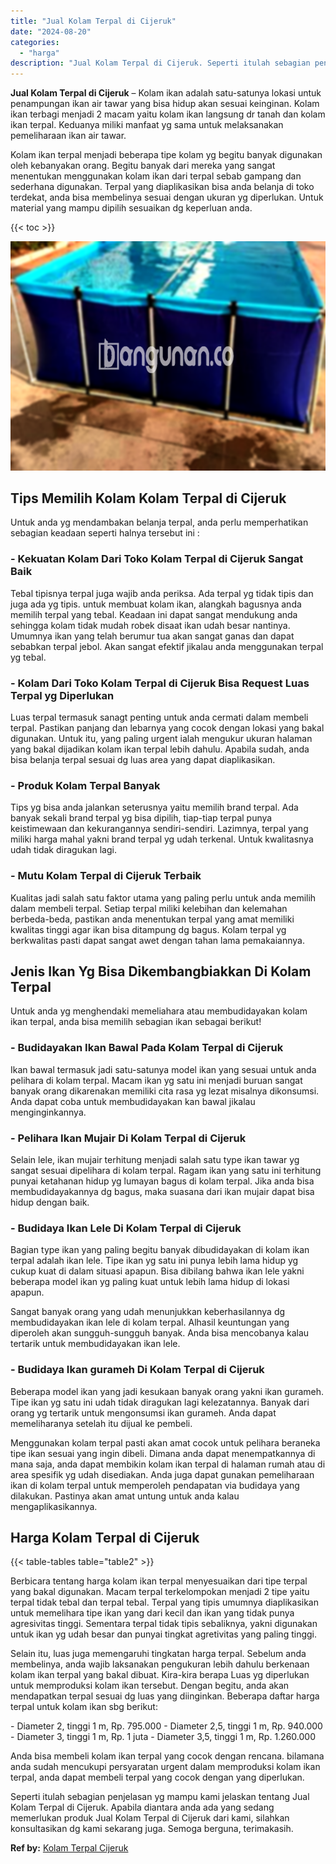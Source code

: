```yaml
---
title: "Jual Kolam Terpal di Cijeruk"
date: "2024-08-20"
categories: 
  - "harga"
description: "Jual Kolam Terpal di Cijeruk. Seperti itulah sebagian penjelasan yg mampu kami jelaskan tentang Jual Kolam Terpal di Cijeruk. Apabila diantara anda ada yang..."
---
```


**Jual Kolam Terpal di Cijeruk** – Kolam ikan adalah satu-satunya lokasi untuk penampungan ikan air tawar yang bisa hidup akan sesuai keinginan. Kolam ikan terbagi menjadi 2 macam yaitu kolam ikan langsung dr tanah dan kolam ikan terpal. Keduanya miliki manfaat yg sama untuk melaksanakan pemeliharaan ikan air tawar.

Kolam ikan terpal menjadi beberapa tipe kolam yg begitu banyak digunakan oleh kebanyakan orang. Begitu banyak dari mereka yang sangat menentukan menggunakan kolam ikan dari terpal sebab gampang dan sederhana digunakan. Terpal yang diaplikasikan bisa anda belanja di toko terdekat, anda bisa membelinya sesuai dengan ukuran yg diperlukan. Untuk material yang mampu dipilih sesuaikan dg keperluan anda.

{{< toc >}}

![Jual Kolam Terpal di Cijeruk](/images/jual-kolam-terpal-55.png)

## Tips Memilih Kolam Kolam Terpal di Cijeruk

Untuk anda yg mendambakan belanja terpal, anda perlu memperhatikan sebagian keadaan seperti halnya tersebut ini :

### \- Kekuatan Kolam Dari Toko Kolam Terpal di Cijeruk Sangat Baik

Tebal tipisnya terpal juga wajib anda periksa. Ada terpal yg tidak tipis dan juga ada yg tipis. untuk membuat kolam ikan, alangkah bagusnya anda memilih terpal yang tebal. Keadaan ini dapat sangat mendukung anda sehingga kolam tidak mudah robek disaat ikan udah besar nantinya. Umumnya ikan yang telah berumur tua akan sangat ganas dan dapat sebabkan terpal jebol. Akan sangat efektif jikalau anda menggunakan terpal yg tebal.

### \- Kolam Dari Toko Kolam Terpal di Cijeruk Bisa Request Luas Terpal yg Diperlukan

Luas terpal termasuk sanagt penting untuk anda cermati dalam membeli terpal. Pastikan panjang dan lebarnya yang cocok dengan lokasi yang bakal digunakan. Untuk itu, yang paling urgent ialah mengukur ukuran halaman yang bakal dijadikan kolam ikan terpal lebih dahulu. Apabila sudah, anda bisa belanja terpal sesuai dg luas area yang dapat diaplikasikan.

### \- Produk Kolam Terpal Banyak

Tips yg bisa anda jalankan seterusnya yaitu memilih brand terpal. Ada banyak sekali brand terpal yg bisa dipilih, tiap-tiap terpal punya keistimewaan dan kekurangannya sendiri-sendiri. Lazimnya, terpal yang miliki harga mahal yakni brand terpal yg udah terkenal. Untuk kwalitasnya udah tidak diragukan lagi.

### \- Mutu Kolam Terpal di Cijeruk Terbaik

Kualitas jadi salah satu faktor utama yang paling perlu untuk anda memilih dalam membeli terpal. Setiap terpal miliki kelebihan dan kelemahan berbeda-beda, pastikan anda menentukan terpal yang amat memiliki kwalitas tinggi agar ikan bisa ditampung dg bagus. Kolam terpal yg berkwalitas pasti dapat sangat awet dengan tahan lama pemakaiannya.

## Jenis Ikan Yg Bisa Dikembangbiakkan Di Kolam Terpal

Untuk anda yg menghendaki memeliahara atau membudidayakan kolam ikan terpal, anda bisa memilih sebagian ikan sebagai berikut!

### \- Budidayakan Ikan Bawal Pada Kolam Terpal di Cijeruk

Ikan bawal termasuk jadi satu-satunya model ikan yang sesuai untuk anda pelihara di kolam terpal. Macam ikan yg satu ini menjadi buruan sangat banyak orang dikarenakan memiliki cita rasa yg lezat misalnya dikonsumsi. Anda dapat coba untuk membudidayakan kan bawal jikalau menginginkannya.

### \- Pelihara Ikan Mujair Di Kolam Terpal di Cijeruk

Selain lele, ikan mujair terhitung menjadi salah satu type ikan tawar yg sangat sesuai dipelihara di kolam terpal. Ragam ikan yang satu ini terhitung punyai ketahanan hidup yg lumayan bagus di kolam terpal. Jika anda bisa membudidayakannya dg bagus, maka suasana dari ikan mujair dapat bisa hidup dengan baik.

### \- Budidaya Ikan Lele Di Kolam Terpal di Cijeruk

Bagian type ikan yang paling begitu banyak dibudidayakan di kolam ikan terpal adalah ikan lele. Tipe ikan yg satu ini punya lebih lama hidup yg cukup kuat di dalam situasi apapun. Bisa dibilang bahwa ikan lele yakni beberapa model ikan yg paling kuat untuk lebih lama hidup di lokasi apapun.

Sangat banyak orang yang udah menunjukkan keberhasilannya dg membudidayakan ikan lele di kolam terpal. Alhasil keuntungan yang diperoleh akan sungguh-sungguh banyak. Anda bisa mencobanya kalau tertarik untuk membudidayakan ikan lele.

### \- Budidaya Ikan gurameh Di Kolam Terpal di Cijeruk

Beberapa model ikan yang jadi kesukaan banyak orang yakni ikan gurameh. Tipe ikan yg satu ini udah tidak diragukan lagi kelezatannya. Banyak dari orang yg tertarik untuk mengonsumsi ikan gurameh. Anda dapat memeliharanya setelah itu dijual ke pembeli.

Menggunakan kolam terpal pasti akan amat cocok untuk pelihara beraneka tipe ikan sesuai yang ingin dibeli. Dimana anda dapat menempatkannya di mana saja, anda dapat membikin kolam ikan terpal di halaman rumah atau di area spesifik yg udah disediakan. Anda juga dapat gunakan pemeliharaan ikan di kolam terpal untuk memperoleh pendapatan via budidaya yang dilakukan. Pastinya akan amat untung untuk anda kalau mengaplikasikannya.

## Harga Kolam Terpal di Cijeruk

{{< table-tables table="table2" >}}

Berbicara tentang harga kolam ikan terpal menyesuaikan dari tipe terpal yang bakal digunakan. Macam terpal terkelompokan menjadi 2 tipe yaitu terpal tidak tebal dan terpal tebal. Terpal yang tipis umumnya diaplikasikan untuk memelihara tipe ikan yang dari kecil dan ikan yang tidak punya agresivitas tinggi. Sementara terpal tidak tipis sebaliknya, yakni digunakan untuk ikan yg udah besar dan punyai tingkat agretivitas yang paling tinggi.

Selain itu, luas juga memengaruhi tingkatan harga terpal. Sebelum anda membelinya, anda wajib laksanakan pengukuran lebih dahulu berkenaan kolam ikan terpal yang bakal dibuat. Kira-kira berapa Luas yg diperlukan untuk memproduksi kolam ikan tersebut. Dengan begitu, anda akan mendapatkan terpal sesuai dg luas yang diinginkan. Beberapa daftar harga terpal untuk kolam ikan sbg berikut:

\- Diameter 2, tinggi 1 m, Rp. 795.000 - Diameter 2,5, tinggi 1 m, Rp. 940.000 - Diameter 3, tinggi 1 m, Rp. 1 juta - Diameter 3,5, tinggi 1 m, Rp. 1.260.000

Anda bisa membeli kolam ikan terpal yang cocok dengan rencana. bilamana anda sudah mencukupi persyaratan urgent dalam memproduksi kolam ikan terpal, anda dapat membeli terpal yang cocok dengan yang diperlukan.

Seperti itulah sebagian penjelasan yg mampu kami jelaskan tentang Jual Kolam Terpal di Cijeruk. Apabila diantara anda ada yang sedang memerlukan produk Jual Kolam Terpal di Cijeruk dari kami, silahkan konsultasikan dg kami sekarang juga. Semoga berguna, terimakasih.

**Ref by:** [Kolam Terpal Cijeruk](https://id.wikipedia.org/wiki/Kolam)
